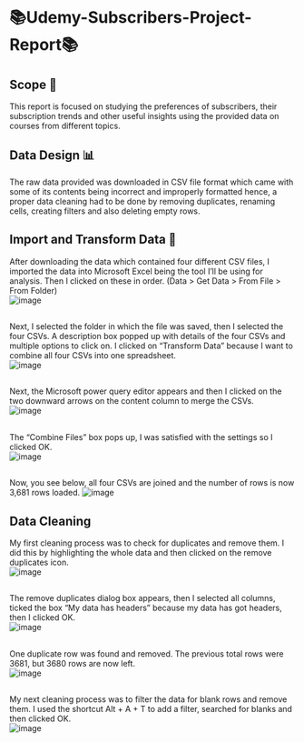  # :books:Udemy-Subscribers-Project-Report:books:
 ## Scope :page_with_curl:
 This report is focused on studying the preferences of subscribers, their subscription trends and other useful insights using the provided data on courses from different topics.
 ## Data Design :bar_chart:
 The raw data provided was downloaded in CSV file format which came with some of its contents being incorrect and improperly formatted hence, a proper data cleaning had to be done by removing duplicates, renaming cells, creating filters and also deleting empty rows.
 ## Import and Transform Data :scroll:
 After downloading the data which contained four different CSV files, I imported the data into Microsoft Excel being the tool I’ll be using for analysis. Then I clicked on these in order. (Data > Get Data > From File > From Folder)  
![image](https://user-images.githubusercontent.com/130637591/232629319-b1e58ddd-1929-4074-8299-acd745b0b98d.png)
 ##
Next, I selected the folder in which the file was saved, then I selected the four CSVs. 
A description box popped up with details of the four CSVs and multiple options to click on. I clicked on “Transform Data” because I want to combine all four CSVs into one spreadsheet.  
![image](https://user-images.githubusercontent.com/130637591/232913181-44436f66-ac03-4794-817d-ab3b9d82d8df.png)
 ##
Next, the Microsoft power query editor appears and then I clicked on the two downward arrows on the content column to merge the CSVs.  
![image](https://user-images.githubusercontent.com/130637591/232913302-8ee42a87-aaeb-4f8d-9551-9eff930ebadf.png)
 ##
The “Combine Files” box pops up, I was satisfied with the settings so I clicked OK.  
![image](https://user-images.githubusercontent.com/130637591/232913681-4f8dc48b-ff88-4140-a28e-246bfc1aeb88.png)
 ##
Now, you see below, all four CSVs are joined and the number of rows is now 3,681 rows loaded.                                                                     ![image](https://user-images.githubusercontent.com/130637591/232913848-073975b3-aad0-4bd3-86be-e05cdc9692b5.png)
 ## Data Cleaning 
My first cleaning process was to check for duplicates and remove them. I did this by highlighting the whole data and then clicked on the remove duplicates icon.      
![image](https://user-images.githubusercontent.com/130637591/233659975-c0f0512b-6a71-4236-a45f-5e9840b2e812.png)
 ##
The remove duplicates dialog box appears, then I selected all columns, ticked the box “My data has headers” because my data has got headers, then I clicked OK.            
![image](https://user-images.githubusercontent.com/130637591/233661790-81fb8fad-899b-4a94-9a9c-11f28c35424a.png)
 ##
One duplicate row was found and removed. The previous total rows were 3681, but 3680 rows are now left.                                
![image](https://user-images.githubusercontent.com/130637591/233661962-20130b02-e366-4138-8949-cdb2ff6add32.png)
 ##
My next cleaning process was to filter the data for blank rows and remove them. I used the shortcut Alt + A + T to add a filter, searched for blanks and then clicked OK.      
![image](https://user-images.githubusercontent.com/130637591/233662280-b1ba6d6a-ead8-4073-9847-eb25650d1615.png)
 ##
